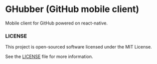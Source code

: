 GHubber (GitHub mobile client)
==============================

Mobile client for GitHub powered on react-native.

### LICENSE

This project is open-sourced software licensed under the MIT License.

See the [LICENSE](LICENSE) file for more information.
